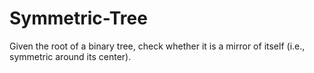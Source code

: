 # Symmetric-Tree
Given the root of a binary tree, check whether it is a mirror of itself (i.e., symmetric around its center).

